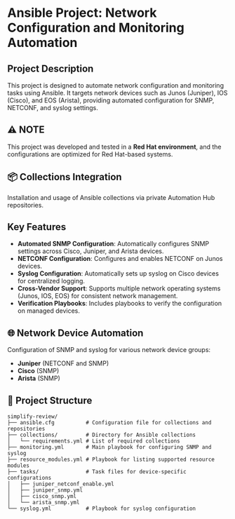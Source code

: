 # Ansible Project: Network Configuration and Monitoring Automation

## Project Description

This project is designed to automate network configuration and monitoring tasks using Ansible. It targets network devices such as Junos (Juniper), IOS (Cisco), and EOS (Arista), providing automated configuration for SNMP, NETCONF, and syslog settings. 
 

## ⚠️ NOTE  
This project was developed and tested in a **Red Hat environment**, and the configurations are optimized for Red Hat-based systems.


## 📦 Collections Integration
Installation and usage of Ansible collections via private Automation Hub repositories.


## Key Features
- **Automated SNMP Configuration**: Automatically configures SNMP settings across Cisco, Juniper, and Arista devices.
- **NETCONF Configuration**: Configures and enables NETCONF on Junos devices.
- **Syslog Configuration**: Automatically sets up syslog on Cisco devices for centralized logging.
- **Cross-Vendor Support**: Supports multiple network operating systems (Junos, IOS, EOS) for consistent network management.
- **Verification Playbooks**: Includes playbooks to verify the configuration on managed devices.

## 🌐 Network Device Automation
Configuration of SNMP and syslog for various network device groups:
- **Juniper** (NETCONF and SNMP)
- **Cisco** (SNMP)
- **Arista** (SNMP)

## 📂 Project Structure  

```
simplify-review/
├── ansible.cfg          # Configuration file for collections and repositories
├── collections/         # Directory for Ansible collections
│   └── requirements.yml # List of required collections
├── monitoring.yml       # Main playbook for configuring SNMP and syslog
├── resource_modules.yml # Playbook for listing supported resource modules
├── tasks/               # Task files for device-specific configurations
│   ├── juniper_netconf_enable.yml
│   ├── juniper_snmp.yml
│   ├── cisco_snmp.yml
│   └── arista_snmp.yml
└── syslog.yml           # Playbook for syslog configuration


